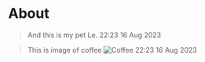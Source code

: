 # About

> And this is my pet Le.
> <time>22:23 16 Aug 2023</time>

> This is image of coffee
> <img src="https://external-content.duckduckgo.com/iu/?u=https%3A%2F%2Fsvasthaayurveda.com%2Fwp-content%2Fuploads%2F2015%2F05%2Fcup-of-coffee-and-roasted-beans-on-wood-table-uhd-4k-wallpaper.jpg&f=1&nofb=1&ipt=6d5219e321c06370e8ea579ed864f65c9a2eb5703449f4d0996388d8eb1b37df&ipo=images" alt="Coffee"></img>
> <time>22:23 16 Aug 2023</time>

